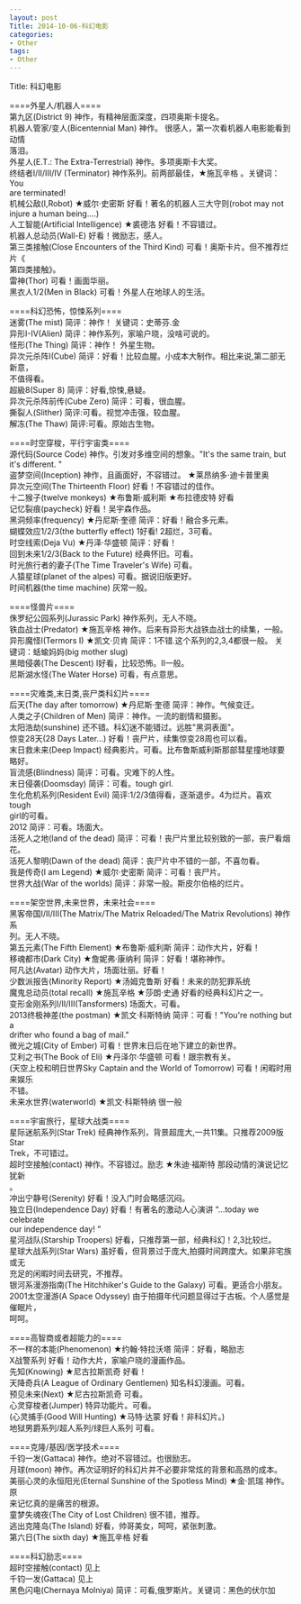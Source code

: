 ```yaml
---
layout: post
Title: 2014-10-06-科幻电影
categories:
- Other
tags:
- Other
---
```

Title: 科幻电影

====外星人/机器人====  
第九区(District 9) 神作，有精神层面深度，四项奥斯卡提名。  
机器人管家/变人(Bicentennial Man) 神作。 很感人，第一次看机器人电影能看到动情  
落泪。  
外星人(E.T.: The Extra-Terrestrial) 神作。多项奥斯卡大奖。  
终结者I/II/III/IV (Terminator) 神作系列。前两部最佳，★施瓦辛格 。关键词：You   
are terminated!  
机械公敌(I,Robot) ★威尔·史密斯 好看！著名的机器人三大守则(robot may not   
injure a human being....)  
人工智能(Artificial Intelligence) ★裘德洛 好看！不容错过。  
机器人总动员(Wall-E) 好看！微励志，感人。  
第三类接触(Close Encounters of the Third Kind) 可看！奥斯卡片。但不推荐烂片《  
第四类接触》。  
雷神(Thor) 可看！画面华丽。  
黑衣人1/2(Men in Black) 可看！外星人在地球人的生活。  
  
====科幻恐怖，惊悚系列====  
迷雾(The mist) 简评：神作！ 关键词：史蒂芬.金  
异形I-IV(Alien) 简评：神作系列，家喻户晓，没啥可说的。  
怪形(The Thing) 简评：神作！ 外星生物。  
异次元杀阵I(Cube) 简评：好看！比较血腥。小成本大制作。相比来说,第二部无新意，  
不值得看。  
超級8(Super 8) 简评：好看,惊悚,悬疑。  
异次元杀阵前传(Cube Zero) 简评：可看，很血腥。  
撕裂人(Slither) 简评:可看。视觉冲击强，较血腥。  
解冻(The Thaw) 简评:可看。原始古生物。  
  
====时空穿梭，平行宇宙类====  
源代码(Source Code) 神作。引发对多维空间的想象。&quot;It's the same train, but   
it's different. &quot;  
盗梦空间(Inception) 神作，且画面好，不容错过。 ★莱昂纳多·迪卡普里奥   
异次元空间(The Thirteenth Floor) 好看！不容错过的佳作。  
十二猴子(twelve monkeys) ★布鲁斯·威利斯 ★布拉德皮特 好看  
记忆裂痕(paycheck) 好看！吴宇森作品。  
黑洞频率(frequency) ★丹尼斯·奎德 简评：好看！融合多元素。  
蝴蝶效应1/2/3(the butterfly effect) 1好看! 2超烂，3可看。  
时空线索(Deja Vu) ★丹泽·华盛顿 简评：好看！  
回到未来1/2/3(Back to the Future) 经典怀旧。可看。  
时光旅行者的妻子(The Time Traveler's Wife) 可看。  
人猿星球(planet of the alpes) 可看。据说旧版更好。  
时间机器(the time machine) 灰常一般。  
  
  
====怪兽片====  
侏罗纪公园系列(Jurassic Park) 神作系列，无人不晓。  
铁血战士(Predator) ★施瓦辛格 神作。后来有异形大战铁血战士的续集，一般。  
异形魔怪I(Termors I) ★凯文·贝肯 简评：1不错.这个系列的2,3,4都很一般。 关  
键词：蛞蝓妈妈(big mother slug)  
黑暗侵袭(The Descent) I好看，比较恐怖。II一般。  
尼斯湖水怪(The Water Horse) 可看，有点意思。  
  
====灾难类,末日类,丧尸类科幻片====  
后天(The day after tomorrow) ★丹尼斯·奎德 简评：神作。气候变迁。  
人类之子(Children of Men) 简评：神作。一流的剧情和摄影。  
太阳浩劫(sunshine) 还不错。科幻迷不能错过。远胜&quot;黑洞表面&quot;。  
惊变28天(28 Days Later...) 好看！丧尸片，续集惊变28周也可以看。  
末日救未来(Deep Impact) 经典影片。可看。比布鲁斯威利斯那部彗星撞地球要略好。  
盲流感(Blindness) 简评：可看。灾难下的人性。  
末日侵袭(Doomsday) 简评：可看。tough girl.  
生化危机系列(Resident Evil) 简评:1/2/3值得看，逐渐退步。4为烂片。喜欢tough   
girl的可看。  
2012 简评：可看。场面大。  
活死人之地(land of the dead) 简评：可看！丧尸片里比较别致的一部，丧尸看烟花。  
活死人黎明(Dawn of the dead) 简评：丧尸片中不错的一部，不喜勿看。  
我是传奇(I am Legend) ★威尔·史密斯 简评：可看！丧尸片。  
世界大战(War of the worlds) 简评：非常一般。斯皮尔伯格的烂片。  
  
  
====架空世界,未来世界，未来社会====  
黑客帝国I/II/III(The Matrix/The Matrix Reloaded/The Matrix Revolutions) 神作系  
列。无人不晓。  
第五元素(The Fifth Element) ★布鲁斯·威利斯 简评：动作大片，好看！  
移魂都市(Dark City) ★詹妮弗·康纳利 简评：好看！堪称神作。  
阿凡达(Avatar) 动作大片，场面壮丽。好看！  
少数派报告(Minority Report) ★汤姆克鲁斯 好看！未来的防犯罪系统   
魔鬼总动员(total recall) ★施瓦辛格 ★莎朗·史通 好看的经典科幻片之一。  
变形金刚系列I/II/III(Tansformers) 场面大，可看。  
2013终极神差(the postman) ★凯文·科斯特纳 简评：可看！&quot;You're nothing but a   
drifter who found a bag of mail.&quot;  
微光之城(City of Ember) 可看！世界末日后在地下建立的新世界。  
艾利之书(The Book of Eli) ★丹泽尔·华盛顿 可看！跟宗教有关。  
(天空上校和明日世界Sky Captain and the World of Tomorrow) 可看！闲暇时用来娱乐  
不错。  
未来水世界(waterworld) ★凯文·科斯特纳 很一般  
  
====宇宙旅行，星球大战类====  
星际迷航系列(Star Trek) 经典神作系列，背景超庞大,一共11集。只推荐2009版Star   
Trek，不可错过。  
超时空接触(contact) 神作。不容错过。励志 ★朱迪·福斯特 那段动情的演说记忆犹新  
。  
冲出宁静号(Serenity) 好看！没入门时会略感沉闷。  
独立日(Independence Day) 好看！有著名的激动人心演讲 “...today we celebrate   
our independence day! ”  
星河战队(Starship Troopers) 好看，只推荐第一部，经典科幻！2,3比较烂。  
星球大战系列(Star Wars) 虽好看，但背景过于庞大,拍摄时间跨度大。如果非宅族或无  
充足的闲暇时间去研究，不推荐。  
银河系漫游指南(The Hitchhiker's Guide to the Galaxy) 可看。更适合小朋友。  
2001太空漫游(A Space Odyssey) 由于拍摄年代问题显得过于古板。个人感觉是催眠片，  
呵呵。  
  
====高智商或者超能力的====  
不一样的本能(Phenomenon) ★约翰·特拉沃塔 简评：好看，略励志   
X战警系列 好看！动作大片，家喻户晓的漫画作品。  
先知(Knowing) ★尼古拉斯凯奇 好看！  
天降奇兵(A League of Ordinary Gentlemen) 知名科幻漫画。可看。  
预见未来(Next) ★尼古拉斯凯奇 可看。  
心灵穿梭者(Jumper) 特异功能片。可看。  
(心灵捕手(Good Will Hunting) ★马特·达蒙 好看！非科幻片。)  
地狱男爵系列/超人系列/绿巨人系列 可看。  
  
====克隆/基因/医学技术====  
千钧一发(Gattaca) 神作。绝对不容错过。也很励志。  
月球(moon) 神作。再次证明好的科幻片并不必要非常炫的背景和高昂的成本。  
美丽心灵的永恒阳光(Eternal Sunshine of the Spotless Mind) ★金·凯瑞 神作。原  
来记忆真的是痛苦的根源。  
童梦失魂夜(The City of Lost Children) 很不错，推荐。  
逃出克隆岛(The Island) 好看，帅哥美女，呵呵，紧张刺激。  
第六日(The sixth day) ★施瓦辛格 好看  
  
====科幻励志====  
超时空接触(contact) 见上  
千钧一发(Gattaca) 见上  
黑色闪电(Chernaya Molniya) 简评：可看,俄罗斯片。关键词：黑色的伏尔加

